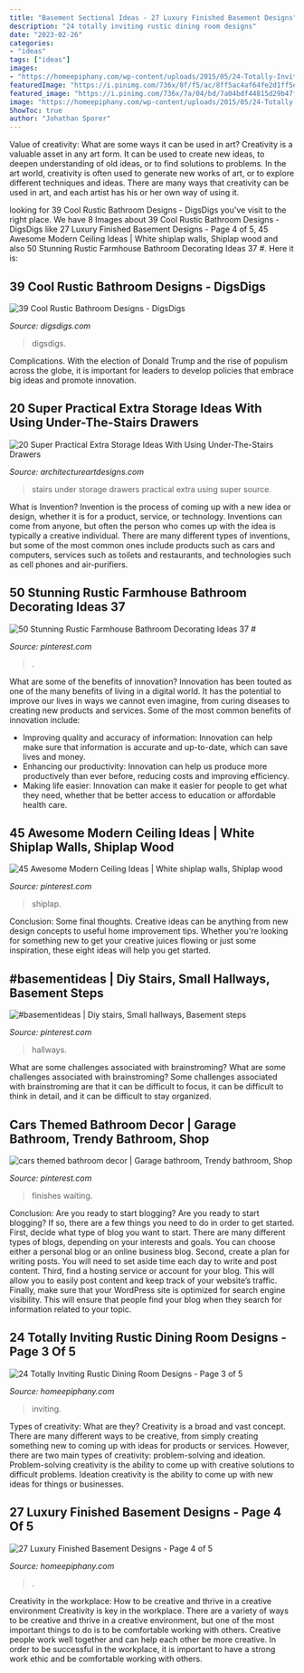 ```yaml
---
title: "Basement Sectional Ideas - 27 Luxury Finished Basement Designs"
description: "24 totally inviting rustic dining room designs"
date: "2023-02-26"
categories:
- "ideas"
tags: ["ideas"]
images:
- "https://homeepiphany.com/wp-content/uploads/2015/05/24-Totally-Inviting-Rustic-Dining-Room-Designs-12-768x1024.jpg"
featuredImage: "https://i.pinimg.com/736x/8f/f5/ac/8ff5ac4af64fe2d1ff5ed8f2d73d7829.jpg"
featured_image: "https://i.pinimg.com/736x/7a/04/bd/7a04bdf44815d29b47f0d65348bb108c.jpg"
image: "https://homeepiphany.com/wp-content/uploads/2015/05/24-Totally-Inviting-Rustic-Dining-Room-Designs-12-768x1024.jpg"
ShowToc: true
author: "Johathan Sporer"
---
```



Value of creativity: What are some ways it can be used in art?
Creativity is a valuable asset in any art form. It can be used to create new ideas, to deepen understanding of old ideas, or to find solutions to problems. In the art world, creativity is often used to generate new works of art, or to explore different techniques and ideas. There are many ways that creativity can be used in art, and each artist has his or her own way of using it.

	

		
looking for 39 Cool Rustic Bathroom Designs - DigsDigs you've visit to the right place. We have 8 Images about 39 Cool Rustic Bathroom Designs - DigsDigs like 27 Luxury Finished Basement Designs - Page 4 of 5, 45 Awesome Modern Ceiling Ideas | White shiplap walls, Shiplap wood and also 50 Stunning Rustic Farmhouse Bathroom Decorating Ideas 37 #. Here it is:
		
    
## 39 Cool Rustic Bathroom Designs - DigsDigs

<img loading=lazy src="https://www.digsdigs.com/photos/cool-rustic-bathroom-designs-26.jpg" onerror="this.onerror=null;this.src='https://tse2.mm.bing.net/th?id=OIP.qY3RWZ3ABcTyzFhm9vmU3AHaLH&amp;pid=15.1';" alt="39 Cool Rustic Bathroom Designs - DigsDigs">

_Source: digsdigs.com_

>digsdigs. 

	

Complications. With the election of Donald Trump and the rise of populism across the globe, it is important for leaders to develop policies that embrace big ideas and promote innovation.

    
## 20 Super Practical Extra Storage Ideas With Using Under-The-Stairs Drawers

<img loading=lazy src="https://www.architectureartdesigns.com/wp-content/uploads/2015/12/6-18.jpg" onerror="this.onerror=null;this.src='https://tse3.mm.bing.net/th?id=OIP.lxiBl4fFwke38Re7DTHDeAAAAA&amp;pid=15.1';" alt="20 Super Practical Extra Storage Ideas With Using Under-The-Stairs Drawers">

_Source: architectureartdesigns.com_

>stairs under storage drawers practical extra using super source. 

	

What is Invention?
Invention is the process of coming up with a new idea or design, whether it is for a product, service, or technology. Inventions can come from anyone, but often the person who comes up with the idea is typically a creative individual. There are many different types of inventions, but some of the most common ones include products such as cars and computers, services such as toilets and restaurants, and technologies such as cell phones and air-purifiers.

    
## 50 Stunning Rustic Farmhouse Bathroom Decorating Ideas 37 #

<img loading=lazy src="https://i.pinimg.com/736x/47/80/ad/4780adb74a1d4c9522763d70e4cf8cc4.jpg" onerror="this.onerror=null;this.src='https://tse2.mm.bing.net/th?id=OIP.kVybWflKSAnnXYZePkqYeQHaJ6&amp;pid=15.1';" alt="50 Stunning Rustic Farmhouse Bathroom Decorating Ideas 37 #">

_Source: pinterest.com_

>. 

	

What are some of the benefits of innovation?
Innovation has been touted as one of the many benefits of living in a digital world. It has the potential to improve our lives in ways we cannot even imagine, from curing diseases to creating new products and services. Some of the most common benefits of innovation include: 
- Improving quality and accuracy of information: Innovation can help make sure that information is accurate and up-to-date, which can save lives and money. 
- Enhancing our productivity: Innovation can help us produce more productively than ever before, reducing costs and improving efficiency. 
- Making life easier: Innovation can make it easier for people to get what they need, whether that be better access to education or affordable health care.

    
## 45 Awesome Modern Ceiling Ideas | White Shiplap Walls, Shiplap Wood

<img loading=lazy src="https://i.pinimg.com/736x/8f/f5/ac/8ff5ac4af64fe2d1ff5ed8f2d73d7829.jpg" onerror="this.onerror=null;this.src='https://tse1.mm.bing.net/th?id=OIP.Bc91eeHsxC55GnrJ71HwUAHaLH&amp;pid=15.1';" alt="45 Awesome Modern Ceiling Ideas | White shiplap walls, Shiplap wood">

_Source: pinterest.com_

>shiplap. 

	

Conclusion: Some final thoughts.
Creative ideas can be anything from new design concepts to useful home improvement tips. Whether you're looking for something new to get your creative juices flowing or just some inspiration, these eight ideas will help you get started.

    
## #basementideas | Diy Stairs, Small Hallways, Basement Steps

<img loading=lazy src="https://i.pinimg.com/736x/7a/04/bd/7a04bdf44815d29b47f0d65348bb108c.jpg" onerror="this.onerror=null;this.src='https://tse2.mm.bing.net/th?id=OIP.CIjAd4p1KGRCaTivdKhivwHaJ3&amp;pid=15.1';" alt="#basementideas | Diy stairs, Small hallways, Basement steps">

_Source: pinterest.com_

>hallways. 

	

What are some challenges associated with brainstroming?
What are some challenges associated with brainstroming?
Some challenges associated with brainstroming are that it can be difficult to focus, it can be difficult to think in detail, and it can be difficult to stay organized.

    
## Cars Themed Bathroom Decor | Garage Bathroom, Trendy Bathroom, Shop

<img loading=lazy src="https://i.pinimg.com/736x/fb/19/2b/fb192b77e93a245e775607353228b531.jpg" onerror="this.onerror=null;this.src='https://tse1.mm.bing.net/th?id=OIP.jUJT_fe3RiNINb6cpnd16wHaLL&amp;pid=15.1';" alt="cars themed bathroom decor | Garage bathroom, Trendy bathroom, Shop">

_Source: pinterest.com_

>finishes waiting. 

	

Conclusion: Are you ready to start blogging?
Are you ready to start blogging? If so, there are a few things you need to do in order to get started. First, decide what type of blog you want to start. There are many different types of blogs, depending on your interests and goals. You can choose either a personal blog or an online business blog. Second, create a plan for writing posts. You will need to set aside time each day to write and post content. Third, find a hosting service or account for your blog. This will allow you to easily post content and keep track of your website’s traffic. Finally, make sure that your WordPress site is optimized for search engine visibility. This will ensure that people find your blog when they search for information related to your topic.

    
## 24 Totally Inviting Rustic Dining Room Designs - Page 3 Of 5

<img loading=lazy src="https://homeepiphany.com/wp-content/uploads/2015/05/24-Totally-Inviting-Rustic-Dining-Room-Designs-12-768x1024.jpg" onerror="this.onerror=null;this.src='https://tse3.mm.bing.net/th?id=OIP.-vAeroLAIL72T3IM6x0R9AHaJ4&amp;pid=15.1';" alt="24 Totally Inviting Rustic Dining Room Designs - Page 3 of 5">

_Source: homeepiphany.com_

>inviting. 

	

Types of creativity: What are they?
Creativity is a broad and vast concept. There are many different ways to be creative, from simply creating something new to coming up with ideas for products or services. However, there are two main types of creativity: problem-solving and ideation. Problem-solving creativity is the ability to come up with creative solutions to difficult problems. Ideation creativity is the ability to come up with new ideas for things or businesses.

    
## 27 Luxury Finished Basement Designs - Page 4 Of 5

<img loading=lazy src="https://homeepiphany.com/wp-content/uploads/2015/07/27-Luxury-Finished-Basement-Designs-20.jpg" onerror="this.onerror=null;this.src='https://tse4.mm.bing.net/th?id=OIP.BNoW56Rpx-yx5lJP7Sh1kgHaE6&amp;pid=15.1';" alt="27 Luxury Finished Basement Designs - Page 4 of 5">

_Source: homeepiphany.com_

>. 

	

Creativity in the workplace: How to be creative and thrive in a creative environment
Creativity is key in the workplace. There are a variety of ways to be creative and thrive in a creative environment, but one of the most important things to do is to be comfortable working with others. Creative people work well together and can help each other be more creative. In order to be successful in the workplace, it is important to have a strong work ethic and be comfortable working with others.

